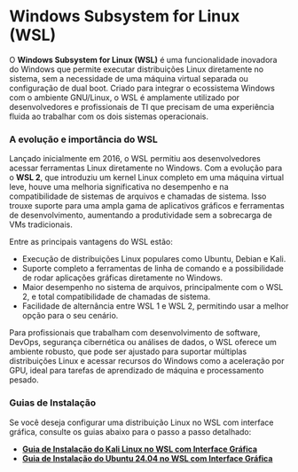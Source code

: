 # Windows Subsystem for Linux (WSL)

O **Windows Subsystem for Linux (WSL)** é uma funcionalidade inovadora do Windows que permite executar distribuições Linux diretamente no sistema, sem a necessidade de uma máquina virtual separada ou configuração de dual boot. Criado para integrar o ecossistema Windows com o ambiente GNU/Linux, o WSL é amplamente utilizado por desenvolvedores e profissionais de TI que precisam de uma experiência fluida ao trabalhar com os dois sistemas operacionais.

### A evolução e importância do WSL

Lançado inicialmente em 2016, o WSL permitiu aos desenvolvedores acessar ferramentas Linux diretamente no Windows. Com a evolução para o **WSL 2**, que introduziu um kernel Linux completo em uma máquina virtual leve, houve uma melhoria significativa no desempenho e na compatibilidade de sistemas de arquivos e chamadas de sistema. Isso trouxe suporte para uma ampla gama de aplicativos gráficos e ferramentas de desenvolvimento, aumentando a produtividade sem a sobrecarga de VMs tradicionais.

Entre as principais vantagens do WSL estão:
- Execução de distribuições Linux populares como Ubuntu, Debian e Kali.
- Suporte completo a ferramentas de linha de comando e a possibilidade de rodar aplicações gráficas diretamente no Windows.
- Maior desempenho no sistema de arquivos, principalmente com o WSL 2, e total compatibilidade de chamadas de sistema.
- Facilidade de alternância entre WSL 1 e WSL 2, permitindo usar a melhor opção para o seu cenário.

Para profissionais que trabalham com desenvolvimento de software, DevOps, segurança cibernética ou análises de dados, o WSL oferece um ambiente robusto, que pode ser ajustado para suportar múltiplas distribuições Linux e acessar recursos do Windows como a aceleração por GPU, ideal para tarefas de aprendizado de máquina e processamento pesado.

### Guias de Instalação

Se você deseja configurar uma distribuição Linux no WSL com interface gráfica, consulte os guias abaixo para o passo a passo detalhado:

- **[Guia de Instalação do Kali Linux no WSL com Interface Gráfica](/Installation%20Guide/Kali%20Linux%20com%20Interface%20Gráfica.md)**
- **[Guia de Instalação do Ubuntu 24.04 no WSL com Interface Gráfica](/Installation%20Guide/Ubuntu-24.04%20com%20Interface%20Gráfica.md)**
